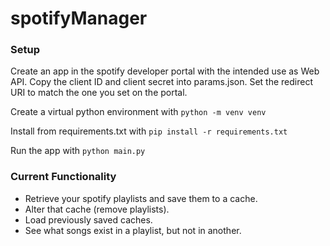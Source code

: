 # spotifyManager
 
### Setup
Create an app in the spotify developer portal with the intended use as Web API. Copy the client ID and client secret into params.json. Set the redirect URI to match the one you set on the portal.

Create a virtual python environment with `python -m venv venv`

Install from requirements.txt with `pip install -r requirements.txt`

Run the app with `python main.py`

### Current Functionality

- Retrieve your spotify playlists and save them to a cache.
- Alter that cache (remove playlists).
- Load previously saved caches.
- See what songs exist in a playlist, but not in another.